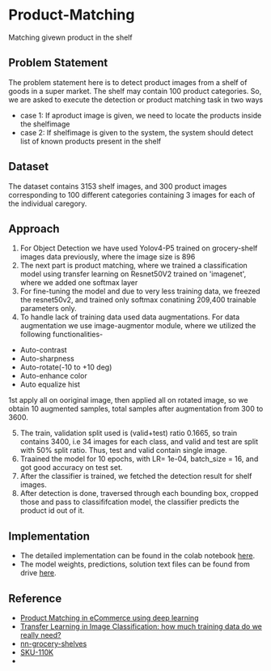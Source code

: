 # Product-Matching
Matching givewn product in the shelf

## **Problem Statement**

The problem statement here is to detect product images from a shelf of goods in a super market. The shelf may contain 100 product categories. So, we are asked to execute the detection or product matching task in two ways

* case 1: If aproduct image is given, we need to locate the products inside the shelfimage
* case 2: If shelfimage is given to the system, the system should detect list of known products present in the shelf

## **Dataset**

The dataset contains 3153 shelf images, and 300 product images corresponding to 100 different categories containing 3 images for each of the individual caregory.

## **Approach**

1. For Object Detection we have used Yolov4-P5 trained on grocery-shelf images data previously, where the image size is 896
2. The next part is product matching, where we trained a classification model using transfer learning on Resnet50V2 trained on 'imagenet', where we added one softmax layer
3. For fine-tuning the model and due to very less training data, we freezed the resnet50v2, and trained only softmax conatining 209,400 trainable parameters only.
4. To handle lack of training data used data augmentations. For data augmentation we use image-augmentor module, where we utilized the following functionalities-

* Auto-contrast
* Auto-sharpness
* Auto-rotate(-10 to +10 deg)
* Auto-enhance color
* Auto equalize hist

1st apply all on ooriginal image, then applied all on rotated image, so we obtain 10 augmented samples, total samples after augmentation from 300 to 3600.

5. The train, validation split used is (valid+test) ratio 0.1665, so train contains 3400, i.e 34 images for each class, and valid and test are split with 50% split ratio. Thus, test and valid contain single image. 
6. Traained the model for 10 epochs, with LR= 1e-04, batch_size = 16, and got good accuracy on test set.
7. After the classifier is trained, we fetched the detection result for shelf images.
8. After detection is done, traversed through each bounding box, cropped those and pass to classififcation model, the classifier predicts the product id out of it.

## **Implementation**

* The detailed implementation can be found in the colab notebook [here](https://github.com/sayan0506/Product-Matching/blob/main/Product_Matching.ipynb).
* The model weights, predictions, solution text files can be found from drive [here](https://drive.google.com/drive/folders/1Ggv5Ap9ln44cfHvzkbBOUdjJhd5O2ExF?usp=sharing).

## **Reference**

* [Product Matching in eCommerce using deep learning](https://medium.com/walmartglobaltech/product-matching-in-ecommerce-4f19b6aebaca)
* [Transfer Learning in Image Classification: how much training data do we really need?](https://towardsdatascience.com/transfer-learning-in-image-classification-how-much-training-data-do-we-really-need-7fb570abe774)
* [nn-grocery-shelves](https://github.com/empathy87/nn-grocery-shelves)
* [SKU-110K](https://github.com/eg4000/SKU110K_CVPR19)
* 
